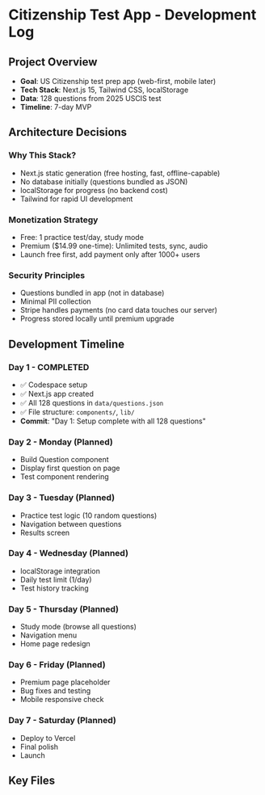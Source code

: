# Citizenship Test App - Development Log

## Project Overview
- **Goal**: US Citizenship test prep app (web-first, mobile later)
- **Tech Stack**: Next.js 15, Tailwind CSS, localStorage
- **Data**: 128 questions from 2025 USCIS test
- **Timeline**: 7-day MVP

## Architecture Decisions

### Why This Stack?
- Next.js static generation (free hosting, fast, offline-capable)
- No database initially (questions bundled as JSON)
- localStorage for progress (no backend cost)
- Tailwind for rapid UI development

### Monetization Strategy
- Free: 1 practice test/day, study mode
- Premium ($14.99 one-time): Unlimited tests, sync, audio
- Launch free first, add payment only after 1000+ users

### Security Principles
- Questions bundled in app (not in database)
- Minimal PII collection
- Stripe handles payments (no card data touches our server)
- Progress stored locally until premium upgrade

## Development Timeline

### Day 1 - COMPLETED
- ✅ Codespace setup
- ✅ Next.js app created
- ✅ All 128 questions in `data/questions.json`
- ✅ File structure: `components/`, `lib/`
- **Commit**: "Day 1: Setup complete with all 128 questions"

### Day 2 - Monday (Planned)
- Build Question component
- Display first question on page
- Test component rendering

### Day 3 - Tuesday (Planned)
- Practice test logic (10 random questions)
- Navigation between questions
- Results screen

### Day 4 - Wednesday (Planned)
- localStorage integration
- Daily test limit (1/day)
- Test history tracking

### Day 5 - Thursday (Planned)
- Study mode (browse all questions)
- Navigation menu
- Home page redesign

### Day 6 - Friday (Planned)
- Premium page placeholder
- Bug fixes and testing
- Mobile responsive check

### Day 7 - Saturday (Planned)
- Deploy to Vercel
- Final polish
- Launch

## Key Files
